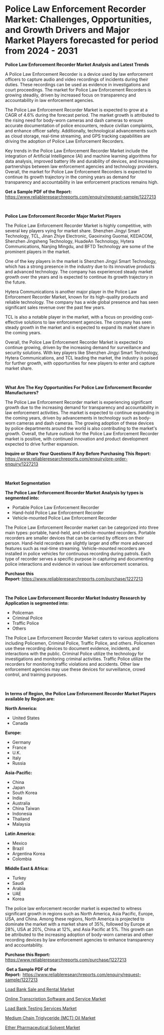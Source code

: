 <p><h1>Police Law Enforcement Recorder Market: Challenges, Opportunities, and Growth Drivers and Major Market Players forecasted for period from 2024 - 2031</h1></p><p><strong>Police Law Enforcement Recorder Market Analysis and Latest Trends</strong></p>
<p><p>A Police Law Enforcement Recorder is a device used by law enforcement officers to capture audio and video recordings of incidents during their duties. These recordings can be used as evidence in investigations and court proceedings. The market for Police Law Enforcement Recorders is growing steadily, driven by increased focus on transparency and accountability in law enforcement agencies.</p><p>The Police Law Enforcement Recorder Market is expected to grow at a CAGR of 4.6% during the forecast period. The market growth is attributed to the rising need for body-worn cameras and dash cameras to ensure accurate documentation of police encounters, reduce civilian complaints, and enhance officer safety. Additionally, technological advancements such as cloud storage, real-time streaming, and GPS tracking capabilities are driving the adoption of Police Law Enforcement Recorders.</p><p>Key trends in the Police Law Enforcement Recorder Market include the integration of Artificial Intelligence (AI) and machine learning algorithms for data analysis, improved battery life and durability of devices, and increasing partnerships between law enforcement agencies and technology providers. Overall, the market for Police Law Enforcement Recorders is expected to continue its growth trajectory in the coming years as demand for transparency and accountability in law enforcement practices remains high.</p></p>
<p><strong>Get a Sample PDF of the Report:&nbsp;</strong> <a href="https://www.reliableresearchreports.com/enquiry/request-sample/1227213">https://www.reliableresearchreports.com/enquiry/request-sample/1227213</a></p>
<p>&nbsp;</p>
<p><strong>Police Law Enforcement Recorder Major Market Players</strong></p>
<p><p>The Police Law Enforcement Recorder Market is highly competitive, with several key players vying for market share. Shenzhen Jingyi Smart Technology, TCL, Jinan Zhiye Electronic, Gaoxinxing Guomai, KEDACOM, Shenzhen Jingsheng Technology, HuadeAn Technology, Hytera Communications, Nanjing Mingdu, and BFTD Technology are some of the prominent players in the market.</p><p>One of the key players in the market is Shenzhen Jingyi Smart Technology, which has a strong presence in the industry due to its innovative products and advanced technology. The company has experienced steady market growth over the years and is expected to continue its growth trajectory in the future.</p><p>Hytera Communications is another major player in the Police Law Enforcement Recorder Market, known for its high-quality products and reliable technology. The company has a wide global presence and has seen significant sales revenue over the past few years.</p><p>TCL is also a notable player in the market, with a focus on providing cost-effective solutions to law enforcement agencies. The company has seen steady growth in the market and is expected to expand its market share in the coming years.</p><p>Overall, the Police Law Enforcement Recorder Market is expected to continue growing, driven by the increasing demand for surveillance and security solutions. With key players like Shenzhen Jingyi Smart Technology, Hytera Communications, and TCL leading the market, the industry is poised for further growth, with opportunities for new players to enter and capture market share.</p></p>
<p>&nbsp;</p>
<p><strong>What Are The Key Opportunities For Police Law Enforcement Recorder Manufacturers?</strong></p>
<p><p>The Police Law Enforcement Recorder market is experiencing significant growth due to the increasing demand for transparency and accountability in law enforcement activities. The market is expected to continue expanding in the coming years, driven by advancements in technology such as body-worn cameras and dash cameras. The growing adoption of these devices by police departments around the world is also contributing to the market's growth. Overall, the future outlook for the Police Law Enforcement Recorder market is positive, with continued innovation and product development expected to drive further expansion.</p></p>
<p><strong>Inquire or Share Your Questions If Any Before Purchasing This Report:</strong> <a href="https://www.reliableresearchreports.com/enquiry/pre-order-enquiry/1227213">https://www.reliableresearchreports.com/enquiry/pre-order-enquiry/1227213</a></p>
<p>&nbsp;</p>
<p><strong>Market Segmentation</strong></p>
<p><strong>The Police Law Enforcement Recorder Market Analysis by types is segmented into:</strong></p>
<p><ul><li>Portable Police Law Enforcement Recorder</li><li>Hand-hold Police Law Enforcement Recorder</li><li>Vehicle-mounted Police Law Enforcement Recorder</li></ul></p>
<p><p>The Police Law Enforcement Recorder market can be categorized into three main types: portable, hand-held, and vehicle-mounted recorders. Portable recorders are smaller devices that can be carried by officers on their person. Hand-held recorders are slightly larger and offer more advanced features such as real-time streaming. Vehicle-mounted recorders are installed in police vehicles for continuous recording during patrols. Each type of recorder serves a specific purpose in capturing and documenting police interactions and evidence in various law enforcement scenarios.</p></p>
<p><strong>Purchase this Report:&nbsp;</strong><a href="https://www.reliableresearchreports.com/purchase/1227213">https://www.reliableresearchreports.com/purchase/1227213</a></p>
<p>&nbsp;</p>
<p><strong>The Police Law Enforcement Recorder Market Industry Research by Application is segmented into:</strong></p>
<p><ul><li>Policeman</li><li>Criminal Police</li><li>Traffic Police</li><li>Others</li></ul></p>
<p><p>The Police Law Enforcement Recorder Market caters to various applications including Policemen, Criminal Police, Traffic Police, and others. Policemen use these recording devices to document evidence, incidents, and interactions with the public. Criminal Police utilize the technology for investigations and monitoring criminal activities. Traffic Police utilize the recorders for monitoring traffic violations and accidents. Other law enforcement agencies may use these devices for surveillance, crowd control, and training purposes.</p></p>
<p>&nbsp;</p>
<p><strong>In terms of Region, the Police Law Enforcement Recorder Market Players available by Region are:</strong></p>
<p>
    <p> <strong> North America: </strong>
        <ul>
            <li>United States</li>
            <li>Canada</li>
        </ul>
        </p> 
    <p> <strong> Europe: </strong>
        <ul>
            <li>Germany</li>
            <li>France</li>
            <li>U.K.</li>
            <li>Italy</li>
            <li>Russia</li>
        </ul>
        </p> 
    <p> <strong> Asia-Pacific: </strong>
        <ul>
            <li>China</li>
            <li>Japan</li>
            <li>South Korea</li>
            <li>India</li>
            <li>Australia</li>
            <li>China Taiwan</li>
            <li>Indonesia</li>
            <li>Thailand</li>
            <li>Malaysia</li>
        </ul>
        </p> 
    <p> <strong> Latin America: </strong>
        <ul>
            <li>Mexico</li>
            <li>Brazil</li>
            <li>Argentina Korea</li>
            <li>Colombia</li>
        </ul>
        </p> 
    <p> <strong> Middle East & Africa: </strong>
        <ul>
            <li>Turkey</li>
            <li>Saudi</li>
            <li>Arabia</li>
            <li>UAE</li>
            <li>Korea</li>
        </ul>
    </p>
    </p>
<p><p>The police law enforcement recorder market is expected to witness significant growth in regions such as North America, Asia Pacific, Europe, USA, and China. Among these regions, North America is projected to dominate the market with a market share of 35%, followed by Europe at 28%, USA at 20%, China at 12%, and Asia Pacific at 5%. This growth can be attributed to the increasing adoption of body-worn cameras and other recording devices by law enforcement agencies to enhance transparency and accountability.</p></p>
<p><strong>Purchase this Report: </strong><a href="https://www.reliableresearchreports.com/purchase/1227213">https://www.reliableresearchreports.com/purchase/1227213</a></p>
<p>&nbsp;<strong>Get a Sample PDF of the Report:&nbsp;&nbsp;</strong><a href="https://www.reliableresearchreports.com/enquiry/request-sample/1227213">https://www.reliableresearchreports.com/enquiry/request-sample/1227213</a></p>
<p><strong></strong></p>
<p><p><a href="https://medium.com/@kathyfisher51/load-bank-sale-and-rental-market-insights-into-market-cagr-market-trends-and-growth-strategies-bcd73dede695">Load Bank Sale and Rental Market</a></p><p><a href="https://medium.com/@jessicaholland33/online-transcription-software-and-service-market-exploring-market-share-market-trends-and-future-54c60149e43c">Online Transcription Software and Service Market</a></p><p><a href="https://medium.com/@kathyfisher51/load-bank-testing-services-market-research-report-its-history-and-forecast-2024-to-2031-407dbd2df8f6">Load Bank Testing Services Market</a></p><p><a href="https://github.com/derrinmiltonellis35gcl/Market-Research-Report-List-1/blob/main/medium-chain-triglyceride-mct-oil-market.md">Medium Chain Triglyceride (MCT) Oil Market</a></p><p><a href="https://github.com/khansimonweber1lqujlwoz15d/Market-Research-Report-List-1/blob/main/ether-pharmaceutical-solvent-market.md">Ether Pharmaceutical Solvent Market</a></p></p>
